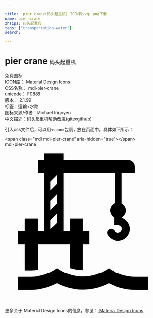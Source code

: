 ```yaml
---

title:  pier crane(码头起重机) ICON转svg、png下载
name: pier-crane
zhTips: 码头起重机
tags: ["transportation-water"]
search: 

---
```


# pier crane  <small style="font-size: 60%;font-weight: 100">码头起重机</small>


<div class="detail-page">
<p>
<span><span class="badge-success badge">免费图标</span> </span>
<br/>
<span>
ICON库：
<span class="badge-secondary badge">Material Design Icons</span> 
</span>
<br/>
<span>
CSS名称：
<span class="badge-secondary badge">mdi-pier-crane</span> 
</span>
<br/>
<span>
unicode：
<span class="badge-secondary badge">F0888</span> 
<copy-btn content='F0888' btn-title=""></copy-btn>
<copy-btn :content='String.fromCodePoint(parseInt("F0888", 16))' btn-title="复制U"></copy-btn>
</span>
<br/>
<span>
版本：
<span class="badge-secondary badge">2.1.99</span> 
</span><br/><span>标签：<span class="badge-light badge"><router-link to="/tags/transportation-water.html">运输+水路</router-link></span></span>
<br/>
<span>图标来源/作者：<span class="badge-light badge">Michael Irigoyen</span></span> 
<br/>
<span class="zh-detail">中文描述：<span class="badge-primary badge">码头起重机</span><span class="help-link"><span>帮助改进</span>(<a href="https://gitee.com/liuwave/icon-helper/edit/master/json/material/pier-crane.json" target="_blank" rel="noopener noreferrer">gitee</a><a href="https://github.com/liuwave/icon-helper/edit/master/json/material/pier-crane.json" target="_blank" rel="noopener noreferrer">github</a></span>)</span><br/>
</p>
</div>
<div class="alert alert-dark">
  <i class="mdi mdi-pier-crane mdi-48px"></i>
  <i class="mdi mdi-pier-crane mdi-36px"></i>
  <i class="mdi mdi-pier-crane mdi-24px"></i>
  <i class="mdi mdi-pier-crane mdi-18px"></i>
</div>
<div>
  <p>引入css文件后，可以用<code>&lt;span&gt;</code>包裹，放在页面中。具体如下所示：    
  </p>
  <div class="alert alert-primary" style="font-size: 14px">
    &lt;span class="mdi mdi-pier-crane" aria-hidden="true"&gt;&lt;/span&gt;
    <copy-btn content='<span class="mdi mdi-pier-crane" aria-hidden="true"></span>'></copy-btn>
  </div>
  <div class="alert alert-secondary">
    <i class="mdi mdi-pier-crane"
    style="font-size: 24px"
    aria-hidden="true"></i> mdi-pier-crane
    <copy-btn content="mdi-pier-crane" btn-title="复制图标名称"></copy-btn>
  </div>
</div>
<div id="svg" class="svg-wrap">
<svg xmlns="http://www.w3.org/2000/svg" viewBox="0 0 24 24"><path d="M20,20C18.61,20 17.22,19.53 16,18.67C13.56,20.38 10.44,20.38 8,18.67C6.78,19.53 5.39,20 4,20H2V22H4C5.37,22 6.74,21.65 8,21C10.5,22.3 13.5,22.3 16,21C17.26,21.65 18.62,22 20,22H22V20H20M20,4V3A1,1 0 0,0 19,2H9V1H6V2H5V4H6V13H5V11H3V13H2V15H3V19H4C4.33,19 4.67,18.97 5,18.92V15H10V18.65C10.65,18.85 11.33,18.95 12,18.95V18.92L12,15H13V13H12V11H10V13H9V4H17V8.62C16.53,8.79 16.19,9.23 16.19,9.76C16.19,10.2 16.43,10.6 16.8,10.82V12H17.42C17.76,12 18.03,12.28 18.03,12.62C18.03,12.96 17.76,13.24 17.42,13.24C17.2,13.24 17,13.12 16.88,12.93C16.71,12.64 16.34,12.54 16.05,12.71C15.75,12.87 15.65,13.25 15.82,13.55C16.15,14.11 16.76,14.47 17.42,14.47C18.43,14.47 19.26,13.64 19.26,12.62C19.26,11.84 18.76,11.14 18.03,10.88V10.82C18.41,10.6 18.65,10.2 18.65,9.76C18.65,9.3 18.38,8.91 18,8.7V4H20M8,11.66L7,12.66V11.24L8,10.24V11.66M8,8.71L7,9.71V8.29L8,7.29V8.71M7,6.71V5.29L8,4.29V5.71L7,6.71Z" /></svg>
</div>
<detail full-name='mdi-pier-crane'></detail>
    
<div><p>更多关于 Material Design Icons的信息，参见：<a target="_blank" href="https://iconhelper.cn/material.html"> Material Design Icons</a>
</p></div>
